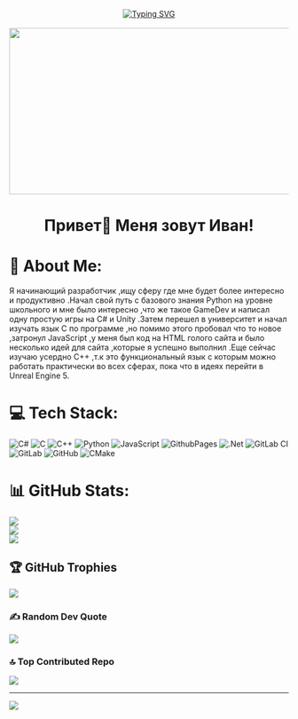 <div align="center">
<a href="https://git.io/typing-svg"><img src="https://readme-typing-svg.demolab.com?font=Fira+Code&duration=10000&pause=500&color=A9B4F7&center=%D0%9B%D0%9E%D0%96%D0%AC&vCenter=%D0%9B%D0%9E%D0%96%D0%AC&repeat=%D0%B8%D1%81%D1%82%D0%B8%D0%BD%D0%BD%D1%8B%D0%B9&random=%D0%9B%D0%9E%D0%96%D0%AC&width=435&lines=%D0%9C%D0%B5%D0%BD%D1%8F+%D0%B7%D0%BE%D0%B2%D1%83%D1%82+%D0%98%D0%B2%D0%B0%D0%BD;%D1%8F+%D0%BD%D0%B0%D1%87%D0%B8%D0%BD%D0%B0%D1%8E%D1%89%D0%B8%D0%B9+%D1%81%D0%BF%D0%B5%D1%86%D0%B8%D0%B0%D0%BB%D0%B8%D1%81%D1%82;%D0%B3%D0%BE%D1%82%D0%BE%D0%B2+%D0%BF%D0%BE%D0%B4%D0%B5%D0%BB%D0%B8%D1%82%D1%8C%D1%81%D1%8F+%D1%81%D0%B2%D0%BE%D0%B8%D0%BC+%D1%8D%D0%BD%D1%82%D1%83%D0%B7%D0%B8%D0%B0%D0%B7%D0%BC%D0%BE%D0%BC+;%D0%B2+%D1%81%D0%BE%D0%B2%D0%BC%D0%B5%D1%81%D1%82%D0%BD%D0%BE%D0%BC+%D0%BF%D1%80%D0%BE%D0%B5%D0%BA%D1%82%D0%B5+" alt="Typing SVG" /></a>
  </div>
<br clear="both">

<div align="center">
  <img height="300" width="600" src="https://user-images.githubusercontent.com/74038190/225813708-98b745f2-7d22-48cf-9150-083f1b00d6c9.gif"  />
</div>

###

<h1 align="center">Привет👋 Меня зовут Иван!</h1>

###
# 💫 About Me:
Я начинающий разработчик ,ищу сферу где мне будет более интересно и продуктивно .Начал свой путь с базового знания Python на уровне школьного и мне было интересно ,что же такое GameDev и написал одну простую игры на C# и Unity .Затем перешел в университет  и начал изучать язык C по программе ,но помимо этого пробовал что то новое ,затронул JavaScript ,у меня был код на HTML голого сайта и было несколько идей для сайта ,которые я успешно выполнил .Еще сейчас изучаю усердно C++ ,т.к это функциональный язык с которым можно работать практически во всех сферах, пока что в идеях перейти в Unreal Engine 5.


# 💻 Tech Stack:
![C#](https://img.shields.io/badge/c%23-%23239120.svg?style=for-the-badge&logo=csharp&logoColor=white) ![C](https://img.shields.io/badge/c-%2300599C.svg?style=for-the-badge&logo=c&logoColor=white) ![C++](https://img.shields.io/badge/c++-%2300599C.svg?style=for-the-badge&logo=c%2B%2B&logoColor=white) ![Python](https://img.shields.io/badge/python-3670A0?style=for-the-badge&logo=python&logoColor=ffdd54) ![JavaScript](https://img.shields.io/badge/javascript-%23323330.svg?style=for-the-badge&logo=javascript&logoColor=%23F7DF1E) ![GithubPages](https://img.shields.io/badge/github%20pages-121013?style=for-the-badge&logo=github&logoColor=white) ![.Net](https://img.shields.io/badge/.NET-5C2D91?style=for-the-badge&logo=.net&logoColor=white) ![GitLab CI](https://img.shields.io/badge/gitlab%20CI-%23181717.svg?style=for-the-badge&logo=gitlab&logoColor=white) ![GitLab](https://img.shields.io/badge/gitlab-%23181717.svg?style=for-the-badge&logo=gitlab&logoColor=white) ![GitHub](https://img.shields.io/badge/github-%23121011.svg?style=for-the-badge&logo=github&logoColor=white) ![CMake](https://img.shields.io/badge/CMake-%23008FBA.svg?style=for-the-badge&logo=cmake&logoColor=white)
# 📊 GitHub Stats:
![](https://github-readme-stats.vercel.app/api?username=waarmlyy&theme=blue-green&hide_border=false&include_all_commits=false&count_private=false)<br/>
![](https://github-readme-streak-stats.herokuapp.com/?user=waarmlyy&theme=blue-green&hide_border=false)<br/>
![](https://github-readme-stats.vercel.app/api/top-langs/?username=waarmlyy&theme=blue-green&hide_border=false&include_all_commits=false&count_private=false&layout=compact)

## 🏆 GitHub Trophies
![](https://github-profile-trophy.vercel.app/?username=waarmlyy&theme=radical&no-frame=false&no-bg=true&margin-w=4)

### ✍️ Random Dev Quote
![](https://quotes-github-readme.vercel.app/api?type=horizontal&theme=radical)

### 🔝 Top Contributed Repo
![](https://github-contributor-stats.vercel.app/api?username=waarmlyy&limit=5&theme=dark&combine_all_yearly_contributions=true)

---
[![](https://visitcount.itsvg.in/api?id=waarmlyy&icon=0&color=0)](https://visitcount.itsvg.in)

<!-- Proudly created with GPRM ( https://gprm.itsvg.in ) -->

